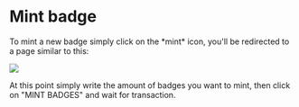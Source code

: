 # Mint badge

To mint a new badge simply click on the \*mint\* icon, you'll be redirected to a page similar to this:

![](../.gitbook/assets/Screenshot\_20220217\_120130.png)

At this point simply write the amount of badges you want to mint, then click on "MINT BADGES" and wait for transaction.
